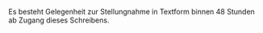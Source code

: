 Es besteht Gelegenheit zur Stellungnahme in Textform binnen 48 Stunden ab Zugang dieses Schreibens. 